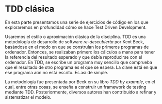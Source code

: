 # TDD clásica #

En esta parte presentamos una serie de ejercicios de código en los que exploraremos en profundidad cómo se hace Test Driven Development.

Usaremos el estilo o aproximación clásica de la disciplina. TDD es una metodología de desarrollo de software *re-descubierta* por Kent Beck, basándose en el modo en que se construían los primeros programas de ordenador. Entonces, se realizaban primero los cálculos a mano para tener la referencia del resultado esperado y que debía reproducirse con el ordenador. En TDD, se escribe un programa muy sencillo que comprueba que el resultado de otro programa es el que se espera. La clave está en que ese programa aún no está escrito. Es así de simple.

La metodología fue presentada por Beck en su libro *TDD by example*, en el cual, entre otras cosas, se enseña a construir un framework de testing mediante TDD. Posteriormente, diversos autores han contribuido a refinar y sistematizar el modelo.
